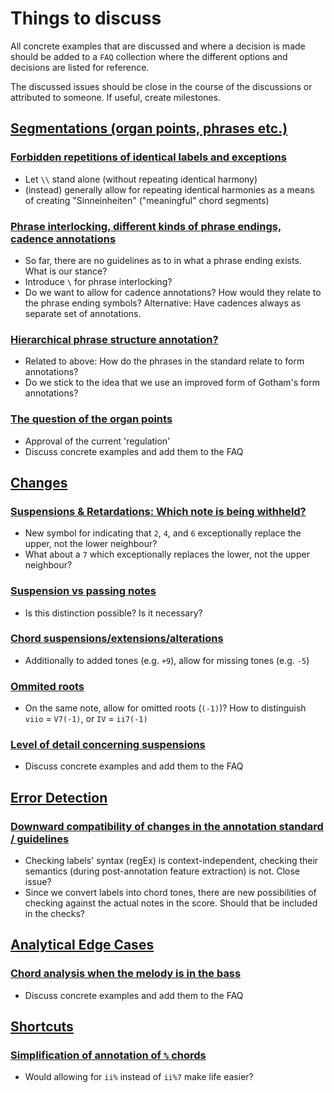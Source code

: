 # Things to discuss

All concrete examples that are discussed and where a decision is made should be added to a `FAQ` collection where the different options and decisions are listed for reference.

The discussed issues should be close in the course of the discussions or attributed to someone. If useful, create milestones.

## [Segmentations (organ points, phrases etc.)](https://github.com/DCMLab/standards/labels/segmentations)

### [Forbidden repetitions of identical labels and exceptions](https://github.com/DCMLab/standards/issues/3)

* Let `\\` stand alone (without repeating identical harmony)
* (instead) generally allow for repeating identical harmonies as a means of creating "Sinneinheiten" ("meaningful" chord segments)

### [Phrase interlocking, different kinds of phrase endings, cadence annotations](https://github.com/DCMLab/standards/issues/12)

* So far, there are no guidelines as to in what a phrase ending exists. What is our stance?
* Introduce `\` for phrase interlocking?
* Do we want to allow for cadence annotations? How would they relate to the phrase ending symbols? Alternative: Have cadences always as separate set of annotations.

### [Hierarchical phrase structure annotation?](https://github.com/DCMLab/standards/issues/13)

* Related to above: How do the phrases in the standard relate to form annotations?
* Do we stick to the idea that we use an improved form of Gotham's form annotations?

### [The question of the organ points](https://github.com/DCMLab/standards/issues/6)

* Approval of the current 'regulation'
* Discuss concrete examples and add them to the FAQ


## [Changes](https://github.com/DCMLab/standards/labels/%27changes%27%20feature)

### [Suspensions & Retardations: Which note is being withheld?](https://github.com/DCMLab/standards/issues/4)

* New symbol for indicating that `2`, `4`, and `6` exceptionally replace the upper, not the lower neighbour?
* What about a `7` which exceptionally replaces the lower, not the upper neighbour?

### [Suspension vs passing notes](https://github.com/DCMLab/standards/issues/9)

* Is this distinction possible? Is it necessary?

### [Chord suspensions/extensions/alterations](https://github.com/DCMLab/standards/issues/10)

* Additionally to added tones (e.g. `+9`), allow for missing tones (e.g. `-5`)

### [Ommited roots](https://github.com/DCMLab/standards/issues/14)

* On the same note, allow for omitted roots (`(-1)`)? How to distinguish `viio` = `V7(-1)`, or `IV` = `ii7(-1)`

### [Level of detail concerning suspensions](https://github.com/DCMLab/standards/issues/5)

* Discuss concrete examples and add them to the FAQ

## [Error Detection](https://github.com/DCMLab/standards/labels/error%20detection)

### [Downward compatibility of changes in the annotation standard / guidelines](https://github.com/DCMLab/standards/issues/8)

* Checking labels' syntax (regEx) is context-independent, checking their semantics (during post-annotation feature extraction) is not. Close issue?
* Since we convert labels into chord tones, there are new possibilities of checking against the actual notes in the score. Should that be included in the checks?

## [Analytical Edge Cases](https://github.com/DCMLab/standards/labels/analytical%20edge%20cases)

### [Chord analysis when the melody is in the bass](https://github.com/DCMLab/standards/issues/11)

* Discuss concrete examples and add them to the FAQ

## [Shortcuts](https://github.com/DCMLab/standards/labels/shortcuts)

### [Simplification of annotation of `%` chords](https://github.com/DCMLab/standards/issues/15)

* Would allowing for `ii%` instead of `ii%7` make life easier?
